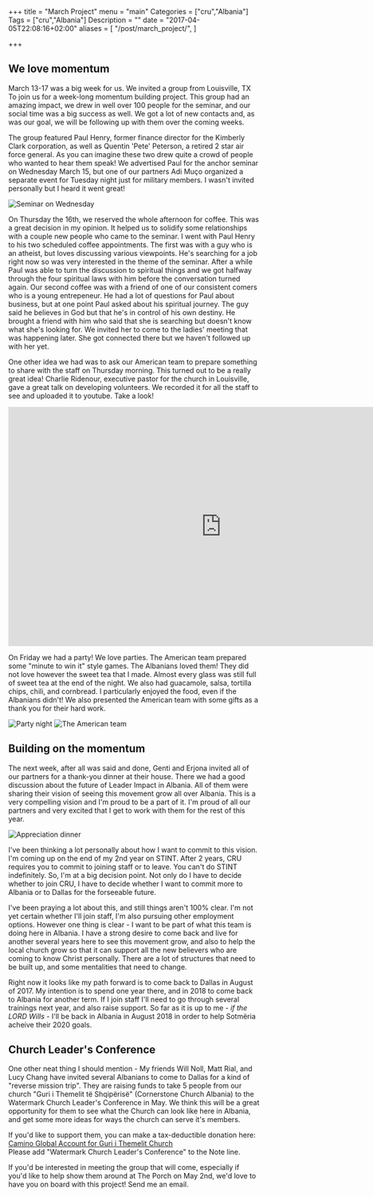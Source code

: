 +++
title = "March Project"
menu = "main"
Categories = ["cru","Albania"]
Tags = ["cru","Albania"]
Description = ""
date = "2017-04-05T22:08:16+02:00"
aliases = [
  "/post/march_project/",
]

+++

## We love momentum

March 13-17 was a big week for us.  We invited a group from Louisville, TX To join us for a week-long momentum building project.  This group had an amazing impact, we drew in well over 100 people for the seminar, and our social time was a big success as well.  We got a lot of new contacts and, as was our goal, we will be following up with them over the coming weeks.

The group featured Paul Henry, former finance director for the Kimberly Clark corporation, as well as Quentin 'Pete' Peterson, a retired 2 star air force general.  As you can imagine these two drew quite a crowd of people who wanted to hear them speak!  We advertised Paul for the anchor seminar on Wednesday March 15, but one of our partners Adi Muço organized a separate event for Tuesday night just for military members.  I wasn't invited personally but I heard it went great!

![Seminar on Wednesday](/images/march_2017_seminar.640x.jpg)

On Thursday the 16th, we reserved the whole afternoon for coffee.  This was a great decision in my opinion.  It helped us to solidify some relationships with a couple new people who came to the seminar.  I went with Paul Henry to his two scheduled coffee appointments.  The first was with a guy who is an atheist, but loves discussing various viewpoints.  He's searching for a job right now so was very interested in the theme of the seminar.  After a while Paul was able to turn the discussion to spiritual things and we got halfway through the four spiritual laws with him before the conversation turned again.  Our second coffee was with a friend of one of our consistent comers who is a young entrepeneur.  He had a lot of questions for Paul about business, but at one point Paul asked about his spiritual journey.  The guy said he believes in God but that he's in control of his own destiny.  He brought a friend with him who said that she is searching but doesn't know what she's looking for.  We invited her to come to the ladies' meeting that was happening later.  She got connected there but we haven't followed up with her yet.

One other idea we had was to ask our American team to prepare something to share with the staff on Thursday morning.  This turned out to be a really great idea!  Charlie Ridenour, executive pastor for the church in Louisville, gave a great talk on developing volunteers.  We recorded it for all the staff to see and uploaded it to youtube.  Take a look!

<iframe width="854" height="480" src="https://www.youtube.com/embed/n_jspGsjSXc" frameborder="0" allowfullscreen></iframe>

On Friday we had a party!  We love parties.  The American team prepared some "minute to win it" style games.  The Albanians loved them!  They did not love however the sweet tea that I made.  Almost every glass was still full of sweet tea at the end of the night.  We also had guacamole, salsa, tortilla chips, chili, and cornbread.  I particularly enjoyed the food, even if the Albanians didn't!  We also presented the American team with some gifts as a thank you for their hard work.

![Party night](/images/march_2017_games.640x.jpg)
![The American team](/images/march_2017_americans.jpg)

## Building on the momentum

The next week, after all was said and done, Genti and Erjona invited all of our partners for a thank-you dinner at their house.  There we had a good discussion about the future of Leader Impact in Albania.  All of them were sharing their vision of seeing this movement grow all over Albania.  This is a very compelling vision and I'm proud to be a part of it.  I'm proud of all our partners and very excited that I get to work with them for the rest of this year.

![Appreciation dinner](/images/march_2017_appreciation_dinner.640x.jpg)

I've been thinking a lot personally about how I want to commit to this vision.  I'm coming up on the end of my 2nd year on STINT.  After 2 years, CRU requires you to commit to joining staff or to leave.  You can't do STINT indefinitely.  So, I'm at a big decision point.  Not only do I have to decide whether to join CRU, I have to decide whether I want to commit more to Albania or to Dallas for the forseeable future.

I've been praying a lot about this, and still things aren't 100% clear.  I'm not yet certain whether I'll join staff, I'm also pursuing other employment options.  However one thing is clear - I want to be part of what this team is doing here in Albania.  I have a strong desire to come back and live for another several years here to see this movement grow, and also to help the local church grow so that it can support all the new believers who are coming to know Christ personally.  There are a lot of structures that need to be built up, and some mentalities that need to change.

Right now it looks like my path forward is to come back to Dallas in August of 2017.  My intention is to spend one year there, and in 2018 to come back to Albania for another term.  If I join staff I'll need to go through several trainings next year, and also raise support.  So far as it is up to me - _if the LORD Wills_ - I'll be back in Albania in August 2018 in order to help Sotmëria acheive their 2020 goals.

## Church Leader's Conference

One other neat thing I should mention - My friends Will Noll, Matt Rial, and Lucy Chang have invited several Albanians to come to Dallas for a kind of "reverse mission trip".  They are raising funds to take 5 people from our church "Guri i Themelit të Shqipërisë" (Cornerstone Church Albania) to the Watermark Church Leader's Conference in May.  We think this will be a great opportunity for them to see what the Church can look like here in Albania, and get some more ideas for ways the church can serve it's members.

If you'd like to support them, you can make a tax-deductible donation here: [Camino Global Account for Guri i Themelit Church](https://www.caminoglobal.org/giveto/062380)  
Please add "Watermark Church Leader's Conference" to the Note line.

If you'd be interested in meeting the group that will come, especially if you'd like to help show them around at The Porch on May 2nd, we'd love to have you on board with this project!  Send me an email.